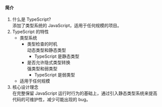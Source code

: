<!--
 * @Author: myname
 * @Date: 2021-06-07 16:27:40
 * @LastEditors: Do not edit
 * @LastEditTime: 2021-06-07 16:37:18
-->

#### 简介

1. 什么是 TypeScript?  
   添加了类型系统的 JavaScript，适用于任何规模的项目。
2. TypeScript 的特性
    - 类型系统
        - 类型检查的时机  
           动态类型和静态类型
            - TypeScript 是静态类型
        - 是否允许隐式类型转换  
           强类型和弱类型
            - TypeScript 是弱类型
    - 适用于任何规模
3. 核心设计理念  
   在完整保留 JavaScript 运行时行为的基础上，通过引入静态类型系统来提高代码的可维护性，减少可能出现的 bug。
